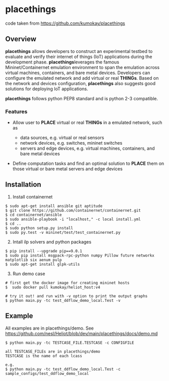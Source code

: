 # placethings

code taken from https://github.com/kumokay/placethings

## Overview
<b>placethings</b> allows developers to construct an experimental testbed to evaluate and verify their internet of things (IoT) applications during the development phase. <b>placethings</b>leverages the famous Mininet/Containernet emulation environment to span the emulation across virtual machines, containers, and bare metal devices. Developers can configure the emulated network and add virtual or real <b>THINGs</b>. Based on the network and devices configuration, <b>placethings</b> also suggests good solutions for deploying IoT applications.

<b>placethings</b> follows python PEP8 standard and is python 2-3 compatible.

### Features

- Allow user to <b>PLACE</b> virtual or real <b>THINGs</b> in a emulated network, such as
  - data sources, e.g. virtual or real sensors
  - network devices, e.g. switches, mininet switches
  - servers and edge devices, e.g. virtual machines, containers, and bare metal devices

- Define computation tasks and find an optimal solution to <b>PLACE</b> them on those virtual or bare metal servers and edge devices

## Installation

1. Install containernet
```
$ sudo apt-get install ansible git aptitude
$ git clone https://github.com/containernet/containernet.git
$ cd containernet/ansible
$ sudo ansible-playbook -i "localhost," -c local install.yml
$ cd ..
$ sudo python setup.py install
$ sudo py.test -v mininet/test/test_containernet.py
```

2. Intall ilp solvers and python packages
```
$ pip install --upgrade pip==9.0.1
$ sudo pip install msgpack-rpc-python numpy Pillow future networkx matplotlib six aenum pulp
$ sudo apt-get install glpk-utils
```

3. Run demo case
```
# first get the docker image for creating mininet hosts
$  sudo docker pull kumokay/heliot_host:v4

# try it out! and run with -v option to print the output graphs
$ python main.py -tc test_ddflow_demo_local.Test -v

```



## Example

All examples are in placethings/demo.
See https://github.com/nesl/Heliot/blob/dev/main/placethings/docs/demo.md

```
$ python main.py -tc TESTCASE_FILE.TESTCASE -c CONFIGFILE

all TESTCASE_FILEs are in placethings/demo
TESTCASE is the name of each lcass

e.g.
$ python main.py -tc test_ddflow_demo_local.Test -c sample_configs/test_ddflow_demo_local
```
